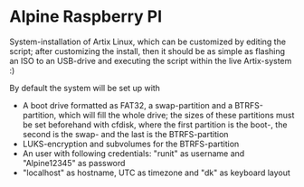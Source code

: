 # Alpine Raspberry PI

System-installation of Artix Linux, which can be customized by editing the script; 
after customizing the install, then it should be as simple as flashing an ISO to an USB-drive and executing the script within the live Artix-system :)

By default the system will be set up with
- A boot drive formatted as FAT32, a swap-partition and a BTRFS-partition, which will fill the whole drive;
the sizes of these partitions must be set beforehand with cfdisk, where the first partition is the boot-, 
the second is the swap- and the last is the BTRFS-partition
- LUKS-encryption and subvolumes for the BTRFS-partition
- An user with following credentials: "runit" as username and "Alpine12345" as password
- "localhost" as hostname, UTC as timezone and "dk" as keyboard layout
